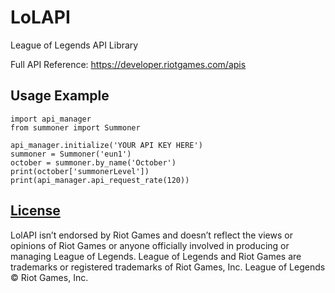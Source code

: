 # LoLAPI
League of Legends API Library

Full API Reference: https://developer.riotgames.com/apis

## Usage Example
```
import api_manager
from summoner import Summoner

api_manager.initialize('YOUR API KEY HERE')
summoner = Summoner('eun1')
october = summoner.by_name('October')
print(october['summonerLevel'])
print(api_manager.api_request_rate(120))
```

## [License](LICENSE)

LolAPI isn’t endorsed by Riot Games and doesn’t reflect the views or opinions of Riot Games
or anyone officially involved in producing or managing League of Legends. League of Legends and Riot Games are
trademarks or registered trademarks of Riot Games, Inc. League of Legends © Riot Games, Inc.
